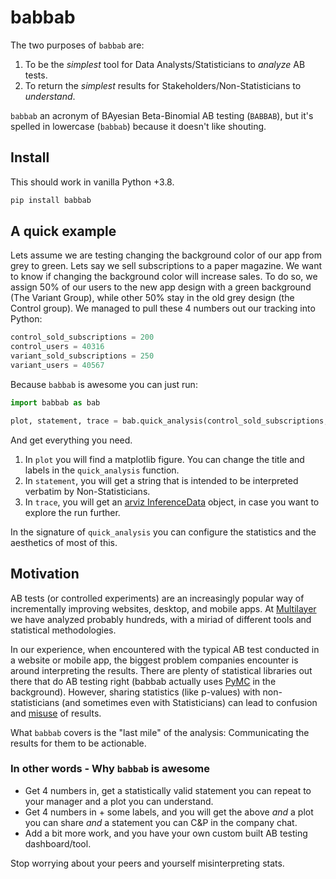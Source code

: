 # babbab 

The two purposes of `babbab` are: 

1. To be the *simplest* tool for Data Analysts/Statisticians to *analyze* AB tests.
2. To return the *simplest* results for Stakeholders/Non-Statisticians to *understand*.

`babbab` an acronym of BAyesian Beta-Binomial AB testing (`BABBAB`), but it's spelled in lowercase (`babbab`) because it doesn't like shouting. 


## Install

This should work in vanilla Python +3.8. 

```bash
pip install babbab
```

## A quick example

Lets assume we are testing changing the background color of our app from grey to green. Lets say we sell subscriptions to a paper magazine. We want to know if changing the background color will increase sales. To do so, we assign 50% of our users to the new app design with a green background (The Variant Group), while other 50% stay in the old grey design (the Control group). We managed to pull these 4 numbers out our tracking into Python:

```python
control_sold_subscriptions = 200 
control_users = 40316
variant_sold_subscriptions = 250
variant_users = 40567
```

Because `babbab` is awesome you can just run:

```python
import babbab as bab

plot, statement, trace = bab.quick_analysis(control_sold_subscriptions, control_users, variant_sold_subscriptions, variant_users)
```

And get everything you need.

1. In `plot` you will find a matplotlib figure. You can change the title and labels in the `quick_analysis` function. 
2. In `statement`, you will get a string that is intended to be interpreted verbatim by Non-Statisticians. 
3. In `trace`, you will get an [arviz InferenceData](https://python.arviz.org/en/latest/api/generated/arviz.InferenceData.html) object, in case you want to explore the run further. 

In the signature of `quick_analysis` you can configure the statistics and the aesthetics of most of this.  



## Motivation

AB tests (or controlled experiments) are an increasingly popular way of incrementally improving websites, desktop, and mobile apps. At [Multilayer](https://multilayer.io) we have analyzed probably hundreds, with a miriad of different tools and statistical methodologies.

In our experience, when encountered with the typical AB test conducted in a website or mobile app, the biggest problem companies encounter is around interpreting the results. There are plenty of statistical libraries out there that do AB testing right (babbab actually uses [PyMC](https://www.pymc.io/welcome.html) in the background). However, sharing statistics (like p-values) with non-statisticians (and sometimes even with Statisticians) can lead to confusion and [misuse](https://en.wikipedia.org/w/index.php?title=Misuse_of_p-values&oldid=1064797942) of results. 

What `babbab` covers is the "last mile" of the analysis: Communicating the results for them to be actionable.


### In other words - Why `babbab` is awesome

- Get 4 numbers in, get a statistically valid statement you can repeat to your manager and a plot you can understand. 
- Get 4 numbers in + some labels, and you will get the above *and* a plot you can share *and* a statement you can C&P in the company chat.
- Add a bit more work, and you have your own custom built AB testing dashboard/tool.

Stop worrying about your peers and yourself misinterpreting stats. 

